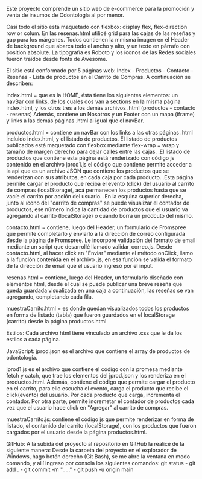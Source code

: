 Este proyecto comprende un sitio web de e-commerce para la promoción  y venta de insumos de Odontología al por menor.

Casi todo el sitio está maquetado con flexbox: display flex, flex-direction row or colum.
En las resenas.html utilicé grid para las cajas de las reseñas y gap para los márgenes.
Todos contienen la mmisma imagen en el Header de background que abarca todo el ancho y alto, y un texto en párrafo con position absolute.
La tipografía es Roboto y los íconos de las Redes sociales fueron traídos desde fonts de Awesome.

El sitio está conformado por 5 páginas web: Index - Productos - Contacto - Reseñas - Lista de productos en el Carrito de Compras. A continuación se describen:

 index.html = que es la HOME, ésta tiene los siguientes elementos: un navBar con links, de los cuales dos van a sections en la misma página index.html, y los otros tres a los demás archivos .html (productos - contacto - resenas)
 Además, contiene un Nosotros y un Footer con un mapa (iframe) y links a las demás páginas .html al igual que el navBar.

 productos.html = contiene un navBar con los links a las otras páginas .html incluido index.html, y el listado de productos. El listado de productos publicados está maquetado con flexbox mediante flex-wrap = wrap y tamaño de margen derecho para dejar calles entre las cajas.
 .El listado de productos que contiene esta página está renderizado con código js contenido en el archivo jprod1.js el código que contiene permite acceder a la api que es un archivo JSON que contiene los productos que se renderizan con sus atributos, en cada caja por cada producto.
 .Esta página permite cargar el producto que reciba el evento (click) del usuario al carrito de compras (localStorage), acá permanecen los productos hasta que se vacíe el carrito por acción del usuario.
 .En la esquina superior derecha, junto al ícono del "carrito de compras" se puede visualizar el contador de productos, ese número indica la cantidad de productos que el usuario va agregando al carrito (localStorage) o cuando borra un prodcuto del mismo.

 contacto.html = contiene, luego del Header, un formulario de Fromspree que permite completarlo y enviarlo a la dirección de correo configurada desde la página de Fromspree. Le incorporé validación del formato de email mediante un script que desarrollé llamado validar_correo.js. Desde contacto.html, al hacer click en "Enviar" mediante el método onClick, llamo a la función contenida en el archivo .js, en esa función se valida el formato de la dirección de email que el usuario ingresó por el input.

 resenas.html = contiene, luego del Header, un formulario diseñado con elementos html, desde el cual se puede publicar una breve reseña que queda guardada visualizada en una caja a continuación, las reseñas se van agregando, completando cada fila.

 muestraCarrito.html = es donde quedan visualizados todos los productos en forma de listado (tabla) que fueron guardados en el localStorage (carrito) desde la página productos.html

Estilos:
Cada archivo html tiene vinculado un archivo .css que le da los estilos a cada página.

JavaScript:
jprod.json es el archivo que contiene el array de productos de odontología.

jprod1.js es el archivo que contiene el código con la promesa mediante fetch y catch, que trae los elementos del jprod.json y los renderiza en el productos.html. Además, contiene el código que permite cargar el producto en el carrito, para ello escucha el evento, carga el producto que recibe el click(evento) del usuario. Por cada producto que carga, incrementa el contador. Por otra parte, permite incremetar el contador de productos cada vez que el usuario hace click en "Agregar" al carrito de compras.

muestraCarrito.js: contiene el código js que permite renderizar en forma de listado, el contenido del carrito (localStorage), con los productos que fueron cargados por el usuario desde la página productos.html.

GitHub:
A la subida del proyecto al repositorio en GitHub la realicé de la siguiente manera:
Desde la carpeta del proyecto en el explorador de Windows, hago botón derecho (Git Bash), se me abre la ventana en modo comando, y allí ingreso por consola los siguientes comandos: git status - git add . - git commit -m "....." - git push -u origin main